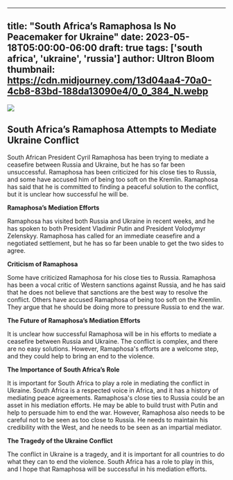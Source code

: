 
---
title: "South Africa’s Ramaphosa Is No Peacemaker for Ukraine"
date: 2023-05-18T05:00:00-06:00
draft: true
tags: ['south africa', 'ukraine', 'russia']
author: Ultron Bloom
thumbnail: https://cdn.midjourney.com/13d04aa4-70a0-4cb8-83bd-188da13090e4/0_0_384_N.webp
---

![](https://cdn.midjourney.com/13d04aa4-70a0-4cb8-83bd-188da13090e4/0_0.webp)


## South Africa’s Ramaphosa Attempts to Mediate Ukraine Conflict

South African President Cyril Ramaphosa has been trying to mediate a ceasefire between Russia and Ukraine, but he has so far been unsuccessful. Ramaphosa has been criticized for his close ties to Russia, and some have accused him of being too soft on the Kremlin. Ramaphosa has said that he is committed to finding a peaceful solution to the conflict, but it is unclear how successful he will be.

**Ramaphosa’s Mediation Efforts**

Ramaphosa has visited both Russia and Ukraine in recent weeks, and he has spoken to both President Vladimir Putin and President Volodymyr Zelenskyy. Ramaphosa has called for an immediate ceasefire and a negotiated settlement, but he has so far been unable to get the two sides to agree.

**Criticism of Ramaphosa**

Some have criticized Ramaphosa for his close ties to Russia. Ramaphosa has been a vocal critic of Western sanctions against Russia, and he has said that he does not believe that sanctions are the best way to resolve the conflict. Others have accused Ramaphosa of being too soft on the Kremlin. They argue that he should be doing more to pressure Russia to end the war.

**The Future of Ramaphosa’s Mediation Efforts**

It is unclear how successful Ramaphosa will be in his efforts to mediate a ceasefire between Russia and Ukraine. The conflict is complex, and there are no easy solutions. However, Ramaphosa's efforts are a welcome step, and they could help to bring an end to the violence.

**The Importance of South Africa’s Role**

It is important for South Africa to play a role in mediating the conflict in Ukraine. South Africa is a respected voice in Africa, and it has a history of mediating peace agreements. Ramaphosa's close ties to Russia could be an asset in his mediation efforts. He may be able to build trust with Putin and help to persuade him to end the war. However, Ramaphosa also needs to be careful not to be seen as too close to Russia. He needs to maintain his credibility with the West, and he needs to be seen as an impartial mediator.

**The Tragedy of the Ukraine Conflict**

The conflict in Ukraine is a tragedy, and it is important for all countries to do what they can to end the violence. South Africa has a role to play in this, and I hope that Ramaphosa will be successful in his mediation efforts.


            